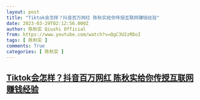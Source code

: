 ```yaml
---
layout: post
title: "Tiktok会怎样？抖音百万网红 陈秋实给你传授互联网赚钱经验"
date: 2023-03-29T02:12:56.000Z
author: 陈秋实 Qiushi Official
from: https://www.youtube.com/watch?v=QgC3U2zRDoI
tags: [ 陈秋实 ]
comments: True
categories: [ 陈秋实 ]
---
```

<!--1680055976000-->
[Tiktok会怎样？抖音百万网红 陈秋实给你传授互联网赚钱经验](https://www.youtube.com/watch?v=QgC3U2zRDoI)
------

<div>

</div>
